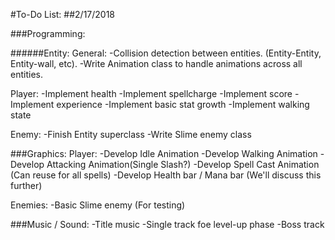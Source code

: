 #To-Do List: 
##2/17/2018 

###Programming: 

######Entity: 
General:
-Collision detection between entities. (Entity-Entity, Entity-wall, etc). 
-Write Animation class to handle animations across all entities. 

Player: 
-Implement health 
-Implement spellcharge 
-Implement score
-Implement experience
-Implement basic stat growth 
-Implement walking state

Enemy: 
-Finish Entity superclass
-Write Slime enemy class 

###Graphics: 
Player: 
-Develop Idle Animation
-Develop Walking Animation 
-Develop Attacking Animation(Single Slash?)
-Develop Spell Cast Animation (Can reuse for all spells)
-Develop Health bar / Mana bar (We'll discuss this further) 

Enemies: 
-Basic Slime enemy (For testing)

###Music / Sound: 
-Title music
-Single track foe level-up phase
-Boss track 
